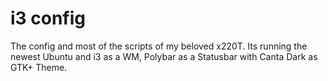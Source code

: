 # i3 config
The config and most of the scripts of my beloved x220T. Its running the newest Ubuntu and i3 as a WM, Polybar as a Statusbar with Canta Dark as GTK+ Theme.
